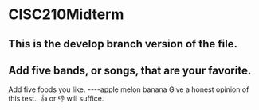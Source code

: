 # CISC210Midterm
## This is the develop branch version of the file.
Add five bands, or songs, that are your favorite.
----
Add five foods you like.
----apple melon banana
Give a honest opinion of this test.  👍 or 👎 will suffice.
